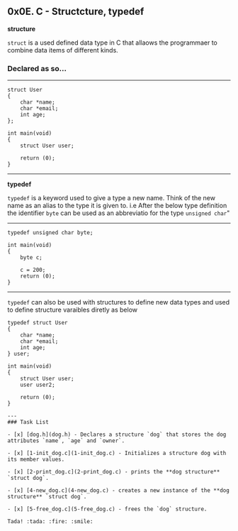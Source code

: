 ## 0x0E. C - Structcture, typedef
**structure**

`struct` is a used defined data type in C that allaows the programmaer to combine data items of different kinds.

### Declared as so...

---
```
struct User
{
	char *name;
	char *email;
	int age;
};

int main(void)
{
	struct User user;

	return (0);
}
```
---
**typedef**

`typedef` is a keyword used to give a type a new name. Think of the new name as an alias to the type it is given to.
i.e After the below type definition the identifier `byte` can be used as an abbreviatio for the type `unsigned char`"

---
```
typedef unsigned char byte;

int main(void)
{
	byte c;
	
	c = 200;
	return (0);
}
```
---
`typedef` can also be used with structures to define new data types and used to define structure varaibles diretly as below
```
typedef struct User
{
	char *name;
	char *email;
	int age;
} user;

int main(void)
{
	struct User user;
	user user2;
	
	return (0);
}

---
### Task List

- [x] [dog.h](dog.h) - Declares a structure `dog` that stores the dog attributes `name`, `age` and `owner`.

- [x] [1-init_dog.c](1-init_dog.c) - Initializes a structure dog with its member values.

- [x] [2-print_dog.c](2-print_dog.c) - prints the **dog structure** `struct dog`.

- [x] [4-new_dog.c](4-new_dog.c) - creates a new instance of the **dog structure** `struct dog`.

- [x] [5-free_dog.c](5-free_dog.c) - frees the `dog` structure.

Tada! :tada: :fire: :smile:
